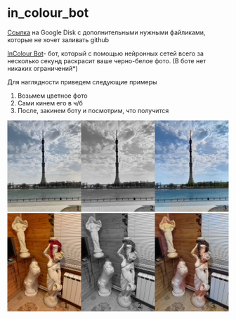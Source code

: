 # in_colour_bot
[Ссылка](https://drive.google.com/drive/folders/1IeUtUpzQTYOLhrg4e2mVnvDhgyXZT5Qr?usp=sharing) на Google Disk c дополнительными нужными файликами, которые не хочет заливать github

[InColour Bot](https://t.me/incolour_bot)- бот, который с помощью нейронных сетей всего за несколько секунд раскрасит ваше черно-белое фото.
(В боте нет никаких ограничений*)


Для наглядности приведем следующие примеры
1. Возьмем цветное фото
2. Сами кинем его в ч/б
3. После, закинем боту и посмотрим, что получится

![alt tag](https://raw.githubusercontent.com/dlgrv/in_colour_bot/main/img_example/1.png)​ 
![alt_tag](https://raw.githubusercontent.com/dlgrv/in_colour_bot/main/img_example/2_.png)​ 
